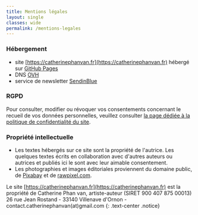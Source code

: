 ```yaml
---
title: Mentions légales
layout: single
classes: wide
permalink: /mentions-legales
---
```


### Hébergement

- site [https://catherinephanvan.fr](https://catherinephanvan.fr) hébergé sur <a href="https://pages.github.com/" target="_blank">GitHub Pages</a>
- DNS <a href="https://www.ovhcloud.com/fr/" target="_blank">OVH</a>
- service de newsletter <a href="https://fr.sendinblue.com/" target="_blank">SendinBlue</a>

### RGPD

Pour consulter, modifier ou révoquer vos consentements concernant le recueil de vos données personnelles, veuillez consulter <a href="{{ site.consents | relative_url }}">la page d&eacute;di&eacute;e &agrave; la politique de confidentialit&eacute; du site</a>.


### Propriété intellectuelle

- Les textes hébergés sur ce site sont la propriété de l'autrice. Les quelques textes écrits en collaboration avec d'autres auteurs ou autrices et publiés ici le sont avec leur aimable consentement.
- Les photographies et images éditoriales proviennent du domaine public, de <a href="https://pixabay.com/" target="_blank">Pixabay</a> et de <a href="https://www.rawpixel.com/" target="_blank">rawpixel.com</a>.


Le site [https://catherinephanvan.fr](https://catherinephanvan.fr) est la propriété de Catherine Phan van, artiste-auteur (SIRET 900&nbsp;407&nbsp;875&nbsp;00013)\
26 rue Jean Rostand - 33140 Villenave d'Ornon - contact.catherinephanvan(at)gmail.com
{: .text-center .notice}
